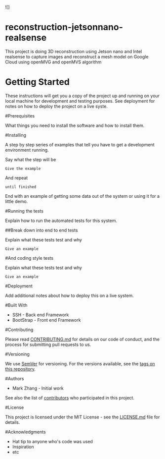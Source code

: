 ![]
# reconstruction-jetsonnano-realsense
This project is doing 3D reconstruction using Jetson nano and Intel realsense to capture images and reconstruct a mesh model on Google Cloud using openMVG and openMVS algorithm

# Getting Started

These instructions will get you a copy of the project up and running on your local machine for development and testing purposes. See deployment for notes on how to deploy the project on a live syste.

#Prerequisites

What things you need to install the software and how to install them.


#Installing

A step by step series of examples that tell you have to get a development environment running.

Say what the step will be

```
Give the example
```

And repeat

```
until finished
```

End with an example of getting some data out of the system or using it for a little demo.

#Running the tests

Explain how to run the automated tests for this system.

##Break down into end to end tests

Explain what these tests test and why

```
Give an example
```

#And coding style tests

Explain what these tests test and why

```
Give an example
```

#Deployment

Add additional notes about how to deploy this on a live system.

#Built With

+ SSH - Back end Framework
+ BootStrap - Front end Framework


#Contributing

Please read [CONTRIBUTING.md](#) for details on our code of conduct, and the process for submitting pull requests to us.

#Versioning

We use [SemVer](#) for versioning. For the versions available, see the [tags on this repository](#).

#Authors

+ Mark Zhang - Initial work

See also the list of [contributors](#) who participated in this project.


#License

This project is licensed under the MIT License - see the [LICENSE.md](#) file for details.

#Acknowledgments
+ Hat tip to anyone who's code was used
+ Inspiration
+ etc